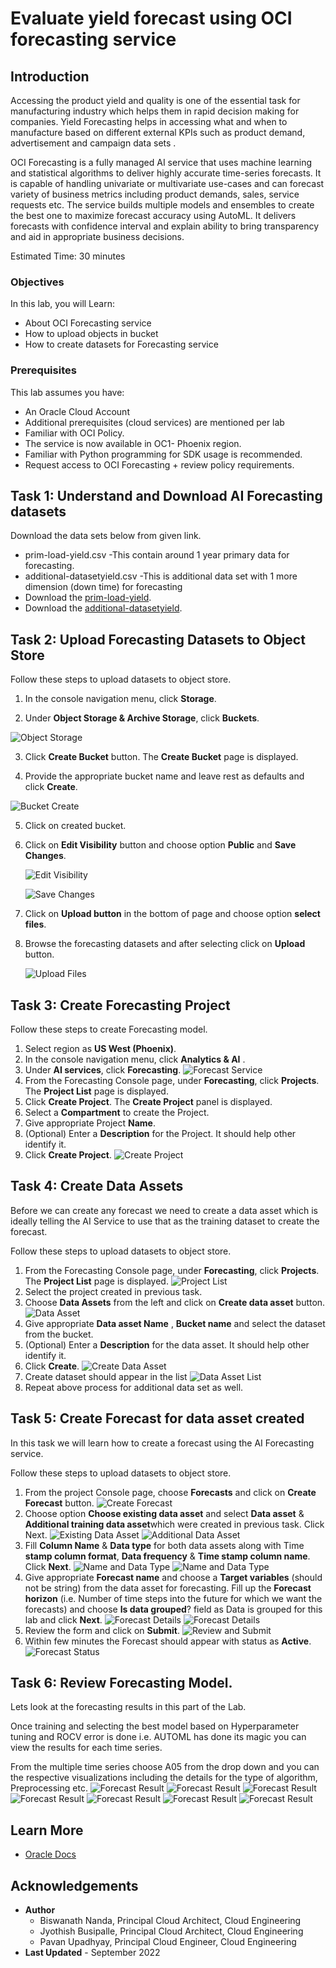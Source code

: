 # Evaluate yield forecast using OCI forecasting service

## Introduction

Accessing the product yield and quality is one of the essential task for manufacturing industry which helps them in rapid decision making for companies. Yield Forecasting helps in accessing what and when to manufacture based on different external KPIs such as product demand, advertisement and campaign data sets .

OCI Forecasting is a fully managed AI service that uses machine learning and statistical algorithms to deliver highly accurate time-series forecasts. It is capable of handling univariate or multivariate use-cases and can forecast variety of business metrics including product demands, sales, service requests etc. The service builds multiple models and ensembles to create the best one to maximize forecast accuracy using AutoML. It delivers forecasts with confidence interval and explain ability to bring transparency and aid in appropriate business decisions.

Estimated Time: 30 minutes

### Objectives

In this lab, you will Learn:
* About OCI Forecasting service
* How to upload objects in bucket
* How to create datasets for Forecasting service

### Prerequisites

This lab assumes you have:
* An Oracle Cloud Account
* Additional prerequisites (cloud services) are mentioned per lab
* Familiar with OCI Policy.
* The service is now available in OC1- Phoenix region.
* Familiar with Python programming for SDK usage is recommended.
* Request access to OCI Forecasting + review policy requirements.




## Task 1: Understand and Download AI Forecasting datasets

Download the data sets below from given link.

* prim-load-yield.csv         \-This contain around 1 year primary data for forecasting.
* additional-datasetyield.csv \-This is additional data set with 1 more dimension (down time) for forecasting
* Download the [prim-load-yield](files/prim-load-yield.csv).
* Download the [additional-datasetyield](files/additional-datasetyield.csv).


## Task 2: Upload Forecasting Datasets to Object Store
Follow these steps to upload datasets to object store.

1. In the console navigation menu, click **Storage**.

2. Under **Object Storage & Archive Storage**, click **Buckets**.

  ![Object Storage](images/object-storage.png)

3. Click **Create Bucket** button. The **Create Bucket** page is displayed.

4. Provide the appropriate bucket name and leave rest as defaults and click **Create**.

  ![Bucket Create](images/bucket-create.png)

5. Click on created bucket.

6. Click on **Edit Visibility** button and choose option **Public** and **Save Changes**.

	![Edit Visibility](images/edit-visibility.png)

	![Save Changes](images/save-edit-visibility.png)

7. Click on **Upload button** in the bottom of page and choose option **select files**.

8. Browse the forecasting datasets and after selecting click on **Upload** button.

	![Upload Files](images/file-upload.png)


## Task 3: Create Forecasting Project
Follow these steps to create Forecasting model.

1. Select region as **US West (Phoenix)**.
2. In the console navigation menu, click **Analytics & AI** .
3. Under **AI services**, click **Forecasting**.
	![Forecast Service](images/forecasting-service.png)
4. From the Forecasting Console page, under **Forecasting**, click **Projects**.
   The **Project List** page is displayed.
5. Click **Create Project**.
   The **Create Project** panel is displayed.
6. Select a **Compartment** to create the Project.
7. Give appropriate Project **Name**.  
8. (Optional) Enter a **Description** for the Project. It should help other identify it.
9. Click **Create Project**.
	 	![Create Project](images/project-create.png)

## Task 4: Create Data Assets
Before we can create any forecast we need to create a data asset which is ideally telling the AI Service to use that as the training dataset to create the forecast.

Follow these steps to upload datasets to object store.

1. From the Forecasting Console page, under **Forecasting**, click **Projects**.
   The **Project List** page is displayed.
	 	![Project List](images/project-list.png)
2. Select the project created in previous task.
3. Choose **Data Assets** from the left and click on **Create data asset** button.
    ![Data Asset](images/create-data-asset.png)
4. Give appropriate **Data asset Name** , **Bucket name** and select the dataset from the bucket.  
5. (Optional) Enter a **Description** for the data asset. It should help other identify it.
6. Click **Create**.
   ![Create Data Asset](images/create-dataasset.png)
7. Create dataset should appear in the list
   ![Data Asset List](images/data-asset-list.png)
8. Repeat above process for additional data set as well.

## Task 5: Create Forecast for data asset created

In this task we will learn how to create a forecast using the AI Forecasting service.

Follow these steps to upload datasets to object store.

1. From the project Console page, choose **Forecasts** and click on **Create Forecast** button.
  ![Create Forecast](images/forecast-create.png)
2. Choose option **Choose existing data asset** and select **Data asset** & **Additional training data asset**which were created  in previous task. Click Next.
  ![Existing Data Asset](images/existing-data-asset.png)
	![Additional Data Asset](images/additional-data-asset.png)
3. Fill **Column Name** & **Data type** for both data assets along with Time **stamp column format**, **Data frequency** & **Time stamp  column name**. Click **Next**.
  ![Name and Data Type](images/column-data-type1.png)
	![Name and Data Type](images/column-data-type2.png)
4. Give appropriate **Forecast name** and choose a **Target variables** (should not be string) from the data asset for forecasting. Fill up the **Forecast horizon** (i.e. Number of time steps into the future for which we want the forecasts) and choose **Is data grouped**? field as Data is grouped for this lab and click **Next**.
  ![Forecast Details](images/forecasting-details1.png)
	![Forecast Details](images/forecasting-details2.png)
5. Review the form and click on **Submit**.
  ![Review and Submit](images/review-submit.png)
6. Within few minutes the Forecast should appear with status as **Active**.
  ![Forecast Status](images/forecasting-status.png)

## Task 6: Review Forecasting Model.

Lets look at the forecasting results in this part of the Lab.

Once training and selecting the best model based on Hyperparameter tuning and ROCV error is done i.e. AUTOML has done its magic you can view the results for each time series.

From the multiple time series choose A05 from the drop down and you can the respective visualizations including the details for the type of algorithm, Preprocessing etc.
![Forecast Result](images/forecasting-result1.png)
![Forecast Result](images/forecasting-result2.png)
![Forecast Result](images/forecasting-result3.png)
![Forecast Result](images/forecasting-result4.png)
![Forecast Result](images/forecasting-result5.png)
![Forecast Result](images/forecasting-result6.png)
![Forecast Result](images/forecasting-result7.png)


## Learn More

* [Oracle Docs](http://docs.oracle.com)


## Acknowledgements
* **Author**
    * Biswanath Nanda, Principal Cloud Architect, Cloud Engineering
    * Jyothish Busipalle, Principal Cloud Architect, Cloud Engineering
    * Pavan Upadhyay, Principal Cloud Engineer, Cloud Engineering
* **Last Updated** - September 2022
